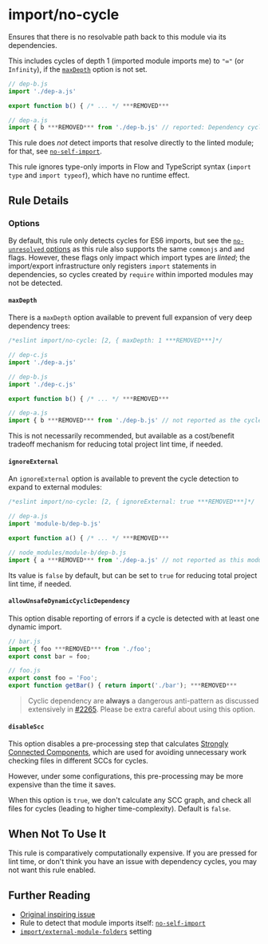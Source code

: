 # import/no-cycle

<!-- end auto-generated rule header -->

Ensures that there is no resolvable path back to this module via its dependencies.

This includes cycles of depth 1 (imported module imports me) to `"∞"` (or `Infinity`), if the
[`maxDepth`](#maxdepth) option is not set.

```js
// dep-b.js
import './dep-a.js'

export function b() { /* ... */ ***REMOVED***
```

```js
// dep-a.js
import { b ***REMOVED*** from './dep-b.js' // reported: Dependency cycle detected.
```

This rule does _not_ detect imports that resolve directly to the linted module;
for that, see [`no-self-import`].

This rule ignores type-only imports in Flow and TypeScript syntax (`import type` and `import typeof`), which have no runtime effect.

## Rule Details

### Options

By default, this rule only detects cycles for ES6 imports, but see the [`no-unresolved` options](./no-unresolved.md#options) as this rule also supports the same `commonjs` and `amd` flags. However, these flags only impact which import types are _linted_; the
import/export infrastructure only registers `import` statements in dependencies, so
cycles created by `require` within imported modules may not be detected.

#### `maxDepth`

There is a `maxDepth` option available to prevent full expansion of very deep dependency trees:

```js
/*eslint import/no-cycle: [2, { maxDepth: 1 ***REMOVED***]*/

// dep-c.js
import './dep-a.js'
```

```js
// dep-b.js
import './dep-c.js'

export function b() { /* ... */ ***REMOVED***
```

```js
// dep-a.js
import { b ***REMOVED*** from './dep-b.js' // not reported as the cycle is at depth 2
```

This is not necessarily recommended, but available as a cost/benefit tradeoff mechanism
for reducing total project lint time, if needed.

#### `ignoreExternal`

An `ignoreExternal` option is available to prevent the cycle detection to expand to external modules:

```js
/*eslint import/no-cycle: [2, { ignoreExternal: true ***REMOVED***]*/

// dep-a.js
import 'module-b/dep-b.js'

export function a() { /* ... */ ***REMOVED***
```

```js
// node_modules/module-b/dep-b.js
import { a ***REMOVED*** from './dep-a.js' // not reported as this module is external
```

Its value is `false` by default, but can be set to `true` for reducing total project lint time, if needed.

#### `allowUnsafeDynamicCyclicDependency`

This option disable reporting of errors if a cycle is detected with at least one dynamic import.

```js
// bar.js
import { foo ***REMOVED*** from './foo';
export const bar = foo;

// foo.js
export const foo = 'Foo';
export function getBar() { return import('./bar'); ***REMOVED***
```

> Cyclic dependency are **always** a dangerous anti-pattern as discussed extensively in [#2265](https://github.com/import-js/eslint-plugin-import/issues/2265). Please be extra careful about using this option.

#### `disableScc`

This option disables a pre-processing step that calculates [Strongly Connected Components](https://en.wikipedia.org/wiki/Strongly_connected_component), which are used for avoiding unnecessary work checking files in different SCCs for cycles.

However, under some configurations, this pre-processing may be more expensive than the time it saves.

When this option is `true`, we don't calculate any SCC graph, and check all files for cycles (leading to higher time-complexity). Default is `false`.

## When Not To Use It

This rule is comparatively computationally expensive. If you are pressed for lint
time, or don't think you have an issue with dependency cycles, you may not want
this rule enabled.

## Further Reading

 - [Original inspiring issue](https://github.com/import-js/eslint-plugin-import/issues/941)
 - Rule to detect that module imports itself: [`no-self-import`]
 - [`import/external-module-folders`] setting

[`no-self-import`]: ./no-self-import.md

[`import/external-module-folders`]: ../../README.md#importexternal-module-folders
